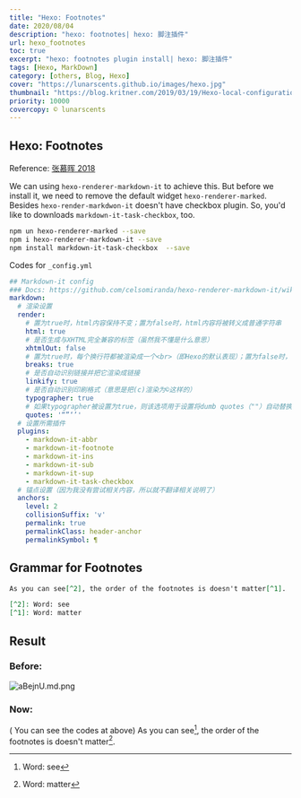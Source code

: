 ```yaml
---
title: "Hexo: Footnotes"
date: 2020/08/04
description: "hexo: footnotes| hexo: 脚注插件"
url: hexo_footnotes
toc: true
excerpt: "hexo: footnotes plugin install| hexo: 脚注插件"
tags: [Hexo, MarkDown]
category: [others, Blog, Hexo]
cover: "https://lunarscents.github.io/images/hexo.jpg"
thumbnail: "https://blog.kritner.com/2019/03/19/Hexo-local-configuration/hexo-logo-avatar.png"
priority: 10000
covercopy: © lunarscents
---
```

## Hexo: Footnotes

Reference: [张慕晖 2018](https://zhanghuimeng.github.io/post/add-footnote-plugin-for-hexo-blog/)

We can using `hexo-renderer-markdown-it` to achieve this.
But before we install it, we need to remove the default widget `hexo-renderer-marked`. Besides `hexo-render-markdwon-it` doesn't have checkbox plugin. So, you'd like to downloads `markdown-it-task-checkbox`, too.

```bash
npm un hexo-renderer-marked --save
npm i hexo-renderer-markdown-it --save
npm install markdown-it-task-checkbox  --save
```

Codes for `_config.yml`
```yml
## Markdown-it config
### Docs: https://github.com/celsomiranda/hexo-renderer-markdown-it/wiki
markdown:
  # 渲染设置
  render:
    # 置为true时，html内容保持不变；置为false时，html内容将被转义成普通字符串
    html: true
    # 是否生成与XHTML完全兼容的标签（虽然我不懂是什么意思）
    xhtmlOut: false
    # 置为true时，每个换行符都被渲染成一个<br>（即Hexo的默认表现）；置为false时，只有空行才会被渲染为<br>（GFM的默认表现）
    breaks: true
    # 是否自动识别链接并把它渲染成链接
    linkify: true
    # 是否自动识别印刷格式（意思是把(c)渲染为©这样的）
    typographer: true
    # 如果typographer被设置为true，则该选项用于设置将dumb quotes（""）自动替换为smart quotes
    quotes: '“”‘’'
  # 设置所需插件
  plugins:
    - markdown-it-abbr
    - markdown-it-footnote
    - markdown-it-ins
    - markdown-it-sub
    - markdown-it-sup
    - markdown-it-task-checkbox
  # 锚点设置（因为我没有尝试相关内容，所以就不翻译相关说明了）
  anchors:
    level: 2
    collisionSuffix: 'v'
    permalink: true
    permalinkClass: header-anchor
    permalinkSymbol: ¶
```

## Grammar for Footnotes
```md
As you can see[^2], the order of the footnotes is doesn't matter[^1].

[^2]: Word: see
[^1]: Word: matter
```

## Result

### Before:

![aBejnU.md.png](https://s1.ax1x.com/2020/08/04/aBejnU.md.png)

### Now:

( You can see the codes at above)
As you can see[^2], the order of the footnotes is doesn't matter[^1].

[^2]: Word: see
[^1]: Word: matter
